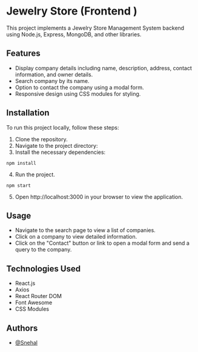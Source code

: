 # Jewelry Store (Frontend )

This project implements a Jewelry Store Management System backend using Node.js, Express, MongoDB, and other libraries.

## Features

- Display company details including name, description, address, contact information, and owner details.
- Search company by its name.
- Option to contact the company using a modal form.
- Responsive design using CSS modules for styling.

## Installation

To run this project locally, follow these steps:

1. Clone the repository.
2. Navigate to the project directory:
3. Install the necessary dependencies:

```
npm install
```

4. Run the project.

```
npm start

```

5. Open http://localhost:3000 in your browser to view the application.

## Usage

- Navigate to the search page to view a list of companies.
- Click on a company to view detailed information.
- Click on the "Contact" button or link to open a modal form and send a query to the company.

## Technologies Used

- React.js
- Axios
- React Router DOM
- Font Awesome
- CSS Modules

## Authors

- [@Snehal](https://github.com/Snehal-Salvi)
